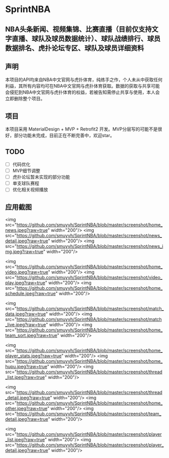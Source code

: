 # SprintNBA

## NBA头条新闻、视频集锦、比赛直播（目前仅支持文字直播、球队及球员数据统计）、球队战绩排行、球员数据排名、虎扑论坛专区、球队及球员详细资料

## 声明

本项目的API均来自NBA中文官网与虎扑体育，纯练手之作，个人未从中获取任何利益，其所有内容均可在NBA中文官网与虎扑体育获取。数据的获取与共享可能会侵犯到NBA中文官网与虎扑体育的权益，若被告知需停止共享与使用，本人会立即删除整个项目。

## 项目

本项目采用 MaterialDesign + MVP + Retrofit2 开发。MVP分层写的可能不是很好，部分功能未完成，目前正在不断完善中，欢迎star。

## TODO

*   [ ] 代码优化
*   [ ] MVP细节调整
*   [ ] 虎扑论坛暂未实现的部分功能
*   [ ] 单支球队赛程
*   [ ] 优化相关视频播放

## 应用截图

&lt;img src="https://github.com/smuyyh/SprintNBA/blob/master/screenshot/home_news.jpeg?raw=true" width="200"/&gt;
&lt;img src="https://github.com/smuyyh/SprintNBA/blob/master/screenshot/news_detail.jpeg?raw=true" width="200"/&gt;
&lt;img src="https://github.com/smuyyh/SprintNBA/blob/master/screenshot/news_img.jpeg?raw=true" width="200"/&gt;

&lt;img src="https://github.com/smuyyh/SprintNBA/blob/master/screenshot/home_video.jpeg?raw=true" width="200"/&gt;
&lt;img src="https://github.com/smuyyh/SprintNBA/blob/master/screenshot/video_play.jpeg?raw=true" width="200"/&gt;
&lt;img src="https://github.com/smuyyh/SprintNBA/blob/master/screenshot/home_schedule.jpeg?raw=true" width="200"/&gt;

&lt;img src="https://github.com/smuyyh/SprintNBA/blob/master/screenshot/match_data.jpeg?raw=true" width="200"/&gt;
&lt;img src="https://github.com/smuyyh/SprintNBA/blob/master/screenshot/match_live.jpeg?raw=true" width="200"/&gt;
&lt;img src="https://github.com/smuyyh/SprintNBA/blob/master/screenshot/home_team_sort.jpeg?raw=true" width="200"/&gt;

&lt;img src="https://github.com/smuyyh/SprintNBA/blob/master/screenshot/home_player_stats.jpeg?raw=true" width="200"/&gt;
&lt;img src="https://github.com/smuyyh/SprintNBA/blob/master/screenshot/home_hupu.jpeg?raw=true" width="200"/&gt;
&lt;img src="https://github.com/smuyyh/SprintNBA/blob/master/screenshot/thread_list.jpeg?raw=true" width="200"/&gt;

&lt;img src="https://github.com/smuyyh/SprintNBA/blob/master/screenshot/thread_detail.jpeg?raw=true" width="200"/&gt;
&lt;img src="https://github.com/smuyyh/SprintNBA/blob/master/screenshot/home_other.jpeg?raw=true" width="200"/&gt;
&lt;img src="https://github.com/smuyyh/SprintNBA/blob/master/screenshot/team_detail.jpeg?raw=true" width="200"/&gt;

&lt;img src="https://github.com/smuyyh/SprintNBA/blob/master/screenshot/player_list.jpeg?raw=true" width="200"/&gt;
&lt;img src="https://github.com/smuyyh/SprintNBA/blob/master/screenshot/player_detail.jpeg?raw=true" width="200"/&gt;